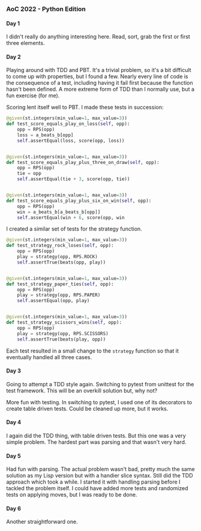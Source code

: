 ### AoC 2022 - Python Edition

#### Day 1

I didn't really do anything interesting here.
Read, sort, grab the first or first three elements.

#### Day 2

Playing around with TDD and PBT. It's a trivial problem, so it's a bit difficult to come up with properties, but I found
a few. Nearly every line of code is the consequence of a test, including having it fail first because the function
hasn't been defined. A more extreme form of TDD than I normally use, but a fun exercise (for me).

Scoring lent itself well to PBT. I made these tests in succession:

```python
@given(st.integers(min_value=1, max_value=3))
def test_score_equals_play_on_loss(self, opp):
    opp = RPS(opp)
    loss = a_beats_b[opp]
    self.assertEqual(loss, score(opp, loss))


@given(st.integers(min_value=1, max_value=3))
def test_score_equals_play_plus_three_on_draw(self, opp):
    opp = RPS(opp)
    tie = opp
    self.assertEqual(tie + 3, score(opp, tie))


@given(st.integers(min_value=1, max_value=3))
def test_score_equals_play_plus_six_on_win(self, opp):
    opp = RPS(opp)
    win = a_beats_b[a_beats_b[opp]]
    self.assertEqual(win + 6, score(opp, win
```

I created a similar set of tests for the strategy function.

```python
@given(st.integers(min_value=1, max_value=3))
def test_strategy_rock_loses(self, opp):
    opp = RPS(opp)
    play = strategy(opp, RPS.ROCK)
    self.assertTrue(beats(opp, play))


@given(st.integers(min_value=1, max_value=3))
def test_strategy_paper_ties(self, opp):
    opp = RPS(opp)
    play = strategy(opp, RPS.PAPER)
    self.assertEqual(opp, play)


@given(st.integers(min_value=1, max_value=3))
def test_strategy_scissors_wins(self, opp):
    opp = RPS(opp)
    play = strategy(opp, RPS.SCISSORS)
    self.assertTrue(beats(play, opp))
```

Each test resulted in a small change to the `strategy` function so that it eventually handled all three cases.

#### Day 3

Going to attempt a TDD style again. Switching to pytest from unittest for the test framework. This will be an overkill
solution but, why not?

More fun with testing. In switching to pytest, I used one of its decorators to create table driven tests. Could be
cleaned up more, but it works.

#### Day 4

I again did the TDD thing, with table driven tests. But this one was a very simple problem. The hardest part was parsing
and that wasn't very hard.

#### Day 5

Had fun with parsing. The actual problem wasn't bad, pretty much the same solution as my Lisp version but with a handier
slice syntax. Still did the TDD approach which took a while. I started it with handling parsing before I tackled the
problem itself. I could have added more tests and randomized tests on applying moves, but I was ready to be done.

#### Day 6

Another straightforward one.